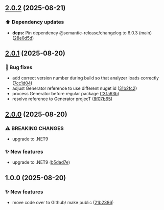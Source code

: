 ## [2.0.2](https://github.com/eriklieben/ErikLieben.FA.StronglyTypedIds/compare/v2.0.1...v2.0.2) (2025-08-21)

### ⬆️ Dependency updates

* **deps:** Pin dependency @semantic-release/changelog to 6.0.3 (main) ([28e0d5d](https://github.com/eriklieben/ErikLieben.FA.StronglyTypedIds/commit/28e0d5dd6124c110cdbe0043788ee51b48cef040))

## [2.0.1](https://github.com/eriklieben/ErikLieben.FA.StronglyTypedIds/compare/v2.0.0...v2.0.1) (2025-08-20)

### 🐛 Bug fixes

* add correct version number during build so that analyzer loads correctly ([7cc1d04](https://github.com/eriklieben/ErikLieben.FA.StronglyTypedIds/commit/7cc1d045e4748d5425471d17d287a7e32b49da7e))
* adjust Generator reference to use different nuget id ([31b2fc2](https://github.com/eriklieben/ErikLieben.FA.StronglyTypedIds/commit/31b2fc2731d0bf59cc7869c4981f66cf40c338a8))
* process Generator before regular package ([f31a93b](https://github.com/eriklieben/ErikLieben.FA.StronglyTypedIds/commit/f31a93b16e0d42f1d6822f971d779e0cc5f5aa92))
* resolve reference to Generator projecT ([8f07b65](https://github.com/eriklieben/ErikLieben.FA.StronglyTypedIds/commit/8f07b65f44ed454b3d75cdc04434fc910dc63603))

## [2.0.0](https://github.com/eriklieben/ErikLieben.FA.StronglyTypedIds/compare/v1.0.0...v2.0.0) (2025-08-20)

### ⚠ BREAKING CHANGES

* upgrade to .NET9

### ✨ New features

* upgrade to .NET9 ([b5dad7e](https://github.com/eriklieben/ErikLieben.FA.StronglyTypedIds/commit/b5dad7ed0e838df4df4e9a11aeb8bdea8725cc77))

## 1.0.0 (2025-08-20)

### ✨ New features

* move code over to Github/ make public ([21b2386](https://github.com/eriklieben/ErikLieben.FA.StronglyTypedIds/commit/21b23861929baeece12c3e8d74a9137c0f6edfac))
